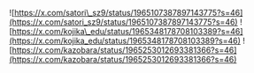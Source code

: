 ![https://x.com/satori\_sz9/status/1965107387897143775?s=46](https://x.com/satori_sz9/status/1965107387897143775?s=46)
![https://x.com/kojika\_edu/status/1965348178708103389?s=46](https://x.com/kojika_edu/status/1965348178708103389?s=46)
![https://x.com/kazobara/status/1965253012693381366?s=46](https://x.com/kazobara/status/1965253012693381366?s=46)
